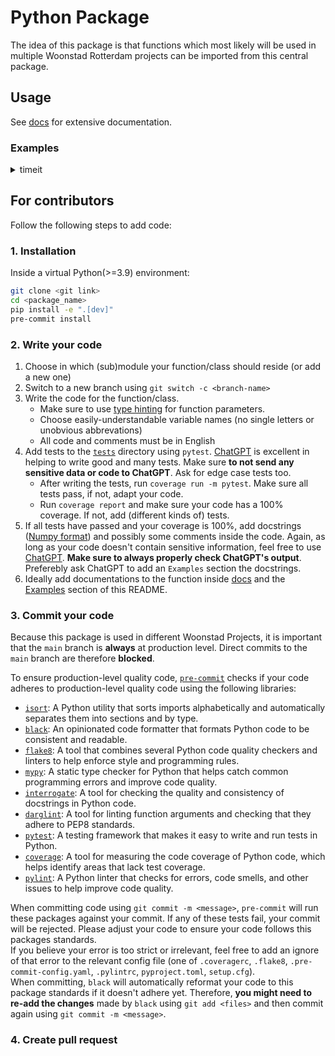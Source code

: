 # Python Package 
The idea of this package is that functions which most likely will be used in multiple Woonstad Rotterdam projects can be imported from this central package.

## Usage
See [docs](<link>) for extensive documentation.


### Examples
<details><summary>timeit</summary>

> ```python
> from package_name.decorators import timeit
>
> @timeit
> def square(x):
>    result = x * x
>    time.sleep(1)  # simulate some computation
>    return result
> 
> square(3)
> ```
        

Running this code will results in a logging message which shows the execution time:
> ```bash
> 2023-03-26 06:22:03.437 | DEBUG    | __main__:<module>:14 - Function 'square' executed in 1.000057 s
> ```

</details>

## For contributors
Follow the following steps to add code:


### 1. Installation

Inside a virtual Python(>=3.9) environment: 
```bash
git clone <git link>
cd <package_name>
pip install -e ".[dev]"
pre-commit install
```

### 2. Write your code

1. Choose in which (sub)module your function/class should reside (or add a new one)
2. Switch to a new branch using `git switch -c <branch-name>`
3. Write the code for the function/class. 
    - Make sure to use [type hinting](https://docs.python.org/3/library/typing.html) for function parameters. 
    - Choose easily-understandable variable names (no single letters or unobvious abbrevations)
    - All code and comments must be in English
4. Add tests to the [`tests`](tests/) directory using `pytest`. [ChatGPT](https://chat.openai.com/chat) is excellent in helping to write good and many tests. Make sure **to not send any sensitive data or code to ChatGPT**. Ask for edge case tests too.
    - After writing the tests, run `coverage run -m pytest`. Make sure all tests pass, if not, adapt your code.
    - Run `coverage report` and make sure your code has a 100% coverage. If not, add (different kinds of) tests.
5. If all tests have passed and your coverage is 100%, add docstrings ([Numpy format](https://python.plainenglish.io/how-to-write-numpy-style-docstrings-a092121403ba)) and possibly some comments inside the code. Again, as long as your code doesn't contain sensitive information, feel free to use [ChatGPT](https://chat.openai.com/chat). **Make sure to always properly check ChatGPT's output**. Preferebly ask ChatGPT to add an `Examples` section the docstrings.
6. Ideally add documentations to the function inside [docs](https://dev.azure.com/woonstad/Data_Science/_git/woonstad_rotterdam?path=/docs.md) and the [Examples](#examples) section of this README.

### 3. Commit your code

Because this package is used in different Woonstad Projects, it is important that the `main` branch is **always** at production level. Direct commits to the `main` branch are therefore **blocked**.



To ensure production-level quality code, [`pre-commit`](https://pre-commit.com/) checks if your code adheres to production-level quality code using the following libraries:
- [`isort`](https://pycqa.github.io/isort/): A Python utility that sorts imports alphabetically and automatically separates them into sections and by type.
- [`black`](https://black.readthedocs.io/en/stable/): An opinionated code formatter that formats Python code to be consistent and readable.
- [`flake8`](https://flake8.pycqa.org/en/latest/): A tool that combines several Python code quality checkers and linters to help enforce style and programming rules.
- [`mypy`](https://mypy.readthedocs.io/en/stable/): A static type checker for Python that helps catch common programming errors and improve code quality.
- [`interrogate`](https://interrogate.readthedocs.io/en/latest/): A tool for checking the quality and consistency of docstrings in Python code.
- [`darglint`](https://github.com/terrencepreilly/darglint): A tool for linting function arguments and checking that they adhere to PEP8 standards.
- [`pytest`](https://docs.pytest.org/en/7.2.x/): A testing framework that makes it easy to write and run tests in Python.
- [`coverage`](https://coverage.readthedocs.io/en/7.2.2/): A tool for measuring the code coverage of Python code, which helps identify areas that lack test coverage.
- [`pylint`](https://pylint.org/): A Python linter that checks for errors, code smells, and other issues to help improve code quality.

When committing code using `git commit -m <message>`, `pre-commit` will run these packages against your commit. If any of these tests fail, your commit will be rejected. Please adjust your code to ensure your code follows this packages standards.  
If you believe your error is too strict or irrelevant, feel free to add an ignore of that error to the relevant config file (one of `.coveragerc`, `.flake8`, `.pre-commit-config.yaml`, `.pylintrc`, `pyproject.toml`, `setup.cfg`).  
When committing, `black` will automatically reformat your code to this package standards if it doesn't adhere yet. Therefore, **you might need to re-add the changes** made by `black` using `git add <files>` and then commit again using `git commit -m <message>`.

### 4. Create pull request

